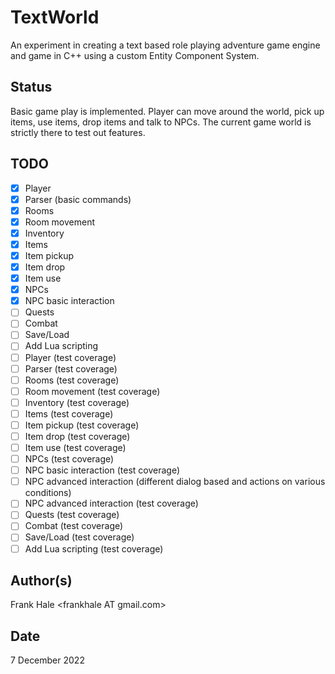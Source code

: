 # TextWorld

An experiment in creating a text based role playing adventure game engine and game in C++
using a custom Entity Component System.

## Status

Basic game play is implemented. Player can move around the world, pick up items, use items,
drop items and talk to NPCs. The current game world is strictly there to test out features.

## TODO

- [x] Player
- [x] Parser (basic commands)
- [x] Rooms
- [x] Room movement
- [x] Inventory
- [x] Items
- [x] Item pickup
- [x] Item drop
- [x] Item use
- [x] NPCs
- [x] NPC basic interaction
- [ ] Quests
- [ ] Combat
- [ ] Save/Load
- [ ] Add Lua scripting
- [ ] Player (test coverage)
- [ ] Parser (test coverage)
- [ ] Rooms (test coverage)
- [ ] Room movement (test coverage)
- [ ] Inventory (test coverage)
- [ ] Items (test coverage)
- [ ] Item pickup (test coverage)
- [ ] Item drop (test coverage)
- [ ] Item use (test coverage)
- [ ] NPCs (test coverage)
- [ ] NPC basic interaction (test coverage)
- [ ] NPC advanced interaction (different dialog based and actions on various conditions)
- [ ] NPC advanced interaction (test coverage)
- [ ] Quests (test coverage)
- [ ] Combat (test coverage)
- [ ] Save/Load (test coverage)
- [ ] Add Lua scripting (test coverage)

## Author(s)

Frank Hale &lt;frankhale AT gmail.com&gt;

## Date

7 December 2022
